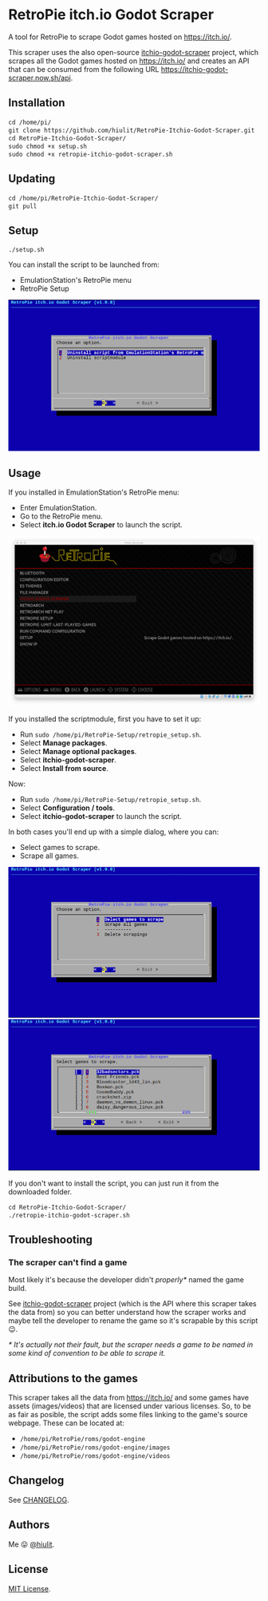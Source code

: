 # RetroPie itch.io Godot Scraper

A tool for RetroPie to scrape Godot games hosted on https://itch.io/.

This scraper uses the also open-source [itchio-godot-scraper](https://github.com/hiulit/itchio-godot-scraper) project, which scrapes all the Godot games hosted on  https://itch.io/ and creates an API that can be consumed from the following URL https://itchio-godot-scraper.now.sh/api.

## Installation

```
cd /home/pi/
git clone https://github.com/hiulit/RetroPie-Itchio-Godot-Scraper.git
cd RetroPie-Itchio-Godot-Scraper/
sudo chmod +x setup.sh
sudo chmod +x retropie-itchio-godot-scraper.sh
```

## Updating

```
cd /home/pi/RetroPie-Itchio-Godot-Scraper/
git pull
```

## Setup

```
./setup.sh
```
You can install the script to be launched from:

* EmulationStation's RetroPie menu
* RetroPie Setup

![Setup](/examples/setup.jpg)

## Usage

If you installed in EmulationStation's RetroPie menu:

* Enter EmulationStation.
* Go to the RetroPie menu.
* Select **itch.io Godot Scraper** to launch the script.

![EmulationStation Retropie Menu](/examples/emulationstation-retropie-menu.png)


If you installed the scriptmodule, first you have to set it up:

* Run `sudo /home/pi/RetroPie-Setup/retropie_setup.sh`.
* Select **Manage packages**.
* Select **Manage optional packages**.
* Select **itchio-godot-scraper**.
* Select **Install from source**.

Now:

* Run `sudo /home/pi/RetroPie-Setup/retropie_setup.sh`.
* Select **Configuration / tools**.
* Select **itchio-godot-scraper** to launch the script.

In both cases you'll end up with a simple dialog, where you can:

* Select games to scrape.
* Scrape all games.

![Scrape games menu](/examples/scrape-games-menu.jpg)
![Select games to scrape](/examples/select-games-to-scrape.jpg)

If you don't want to install the script, you can just run it from the downloaded folder.

```
cd RetroPie-Itchio-Godot-Scraper/
./retropie-itchio-godot-scraper.sh
```

## Troubleshooting

### The scraper can't find a game

Most likely it's because the developer didn't *properly\** named the game build.

See [itchio-godot-scraper](https://github.com/hiulit/itchio-godot-scraper) project (which is the API where this scraper takes the data from) so you can better understand how the scraper works and maybe tell the developer to rename the game so it's scrapable by this script 😉.

*\* It's actually not their fault, but the scraper needs a game to be named in some kind of convention to be able to scrape it.*

## Attributions to the games

This scraper takes all the data from https://itch.io/ and some games have assets (images/videos) that are licensed under various licenses. So, to be as fair as posible, the script adds some files linking to the game's source webpage. These can be located at:

* `/home/pi/RetroPie/roms/godot-engine`
* `/home/pi/RetroPie/roms/godot-engine/images`
* `/home/pi/RetroPie/roms/godot-engine/videos`

## Changelog

See [CHANGELOG](/CHANGELOG.md).

## Authors

Me 😛 [@hiulit](https://github.com/hiulit).

## License

[MIT License](/LICENSE).
